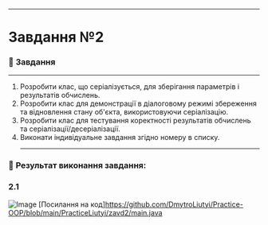 ___

# Завдання №2 

### :scroll: **Завдання**
___
1. Розробити клас, що серіалізується, для зберігання параметрів і результатів обчислень.
2. Розробити клас для демонстрації в діалоговому режимі збереження та відновлення стану об'єкта, використовуючи серіалізацію.
3. Розробити клас для тестування коректності результатів обчислень та
серіалізації/десеріалізації.
4. Виконати індивідуальне завдання згідно номеру в списку.
   ___
### 📍 **Результат виконання завдання:** 
### 2.1
![Image](https://github.com/user-attachments/assets/8fa21890-840b-4857-907f-94814d9ea57e)
[Посилання на код]https://github.com/DmytroLiutyi/Practice-OOP/blob/main/PracticeLiutyi/zavd2/main.java
